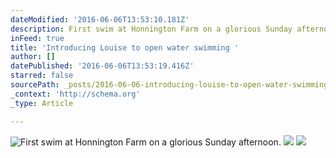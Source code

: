 ```yaml
---
dateModified: '2016-06-06T13:53:10.181Z'
description: First swim at Honnington Farm on a glorious Sunday afternoon.
inFeed: true
title: 'Introducing Louise to open water swimming '
author: []
datePublished: '2016-06-06T13:53:19.416Z'
starred: false
sourcePath: _posts/2016-06-06-introducing-louise-to-open-water-swimming.md
_context: 'http://schema.org'
_type: Article

---
```

![First swim at Honnington Farm on a glorious Sunday afternoon.](https://the-grid-user-content.s3-us-west-2.amazonaws.com/ebcfee0c-3ebf-4f91-9a81-743eb6704e20.jpg)
![](https://the-grid-user-content.s3-us-west-2.amazonaws.com/d98082b3-40dd-4da7-8ad2-e53fa2914075.jpg)
![](https://the-grid-user-content.s3-us-west-2.amazonaws.com/bc94bfa7-8010-4aec-adf7-2735078028da.jpg)